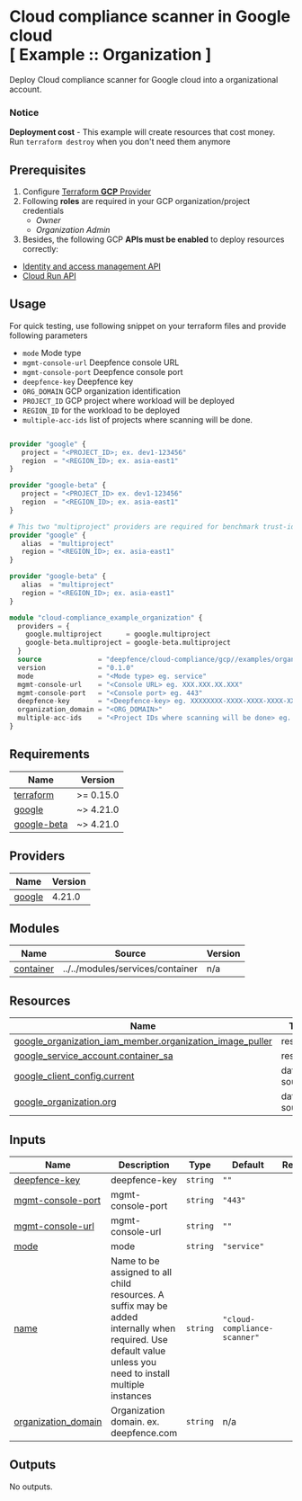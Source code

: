 # Cloud compliance scanner in Google cloud<br/>[ Example :: Organization ] 

Deploy Cloud compliance scanner for Google cloud into a organizational account.<br/>

### Notice
**Deployment cost** - This example will create resources that cost money.<br/>Run `terraform destroy` when you don't need them anymore

## Prerequisites

1. Configure [Terraform **GCP** Provider](https://registry.terraform.io/providers/hashicorp/google/latest/docs)
1. Following **roles** are required in your GCP organization/project credentials
   * _Owner_
   * _Organization Admin_
1. Besides, the following GCP **APIs must be enabled** to deploy resources correctly:

* [Identity and access management API](https://console.cloud.google.com/marketplace/product/google/iam.googleapis.com)
* [Cloud Run API](https://console.cloud.google.com/marketplace/product/google/run.googleapis.com)

## Usage
For quick testing, use following snippet on your terraform files and provide following parameters
- `mode` Mode type
- `mgmt-console-url` Deepfence console URL 
- `mgmt-console-port` Deepfence console port
- `deepfence-key` Deepfence key
- `ORG_DOMAIN` GCP organization identification
- `PROJECT_ID` GCP project where workload will be deployed
- `REGION_ID` for the workload to be deployed
- `multiple-acc-ids` list of projects where scanning will be done.

```terraform

provider "google" {
   project = "<PROJECT_ID>; ex. dev1-123456"
   region  = "<REGION_ID>; ex. asia-east1"
}

provider "google-beta" {
   project = "<PROJECT_ID> ex. dev1-123456"
   region  = "<REGION_ID>; ex. asia-east1"
}

# This two "multiproject" providers are required for benchmark trust-identity activation on the organizational level
provider "google" {
   alias  = "multiproject"
   region = "<REGION_ID>; ex. asia-east1"
}

provider "google-beta" {
   alias  = "multiproject"
   region = "<REGION_ID>; ex. asia-east1"
}

module "cloud-compliance_example_organization" {
  providers = {
    google.multiproject      = google.multiproject
    google-beta.multiproject = google-beta.multiproject
  }
  source              = "deepfence/cloud-compliance/gcp//examples/organization"
  version             = "0.1.0"
  mode                = "<Mode type> eg. service"
  mgmt-console-url    = "<Console URL> eg. XXX.XXX.XX.XXX"
  mgmt-console-port   = "<Console port> eg. 443"
  deepfence-key       = "<Deepfence-key> eg. XXXXXXXX-XXXX-XXXX-XXXX-XXXXXXXXXXXX"
  organization_domain = "<ORG_DOMAIN>"
  multiple-acc-ids    = "<Project IDs where scanning will be done> eg. dev, test"
}
```
## Requirements

| Name | Version |
|------|---------|
| <a name="requirement_terraform"></a> [terraform](#requirement\_terraform) | >= 0.15.0 |
| <a name="requirement_google"></a> [google](#requirement\_google) | ~> 4.21.0 |
| <a name="requirement_google-beta"></a> [google-beta](#requirement\_google-beta) | ~> 4.21.0 |

## Providers

| Name | Version |
|------|---------|
| <a name="provider_google"></a> [google](#provider\_google) | 4.21.0 |

## Modules

| Name | Source | Version |
|------|--------|---------|
| <a name="module_container"></a> [container](#module\_container) | ../../modules/services/container | n/a |

## Resources

| Name | Type |
|------|------|
| [google_organization_iam_member.organization_image_puller](https://registry.terraform.io/providers/hashicorp/google/latest/docs/resources/organization_iam_member) | resource |
| [google_service_account.container_sa](https://registry.terraform.io/providers/hashicorp/google/latest/docs/resources/service_account) | resource |
| [google_client_config.current](https://registry.terraform.io/providers/hashicorp/google/latest/docs/data-sources/client_config) | data source |
| [google_organization.org](https://registry.terraform.io/providers/hashicorp/google/latest/docs/data-sources/organization) | data source |

## Inputs

| Name | Description | Type | Default | Required |
|------|-------------|------|---------|:--------:|
| <a name="input_deepfence-key"></a> [deepfence-key](#input\_deepfence-key) | deepfence-key | `string` | `""` | no |
| <a name="input_mgmt-console-port"></a> [mgmt-console-port](#input\_mgmt-console-port) | mgmt-console-port | `string` | `"443"` | no |
| <a name="input_mgmt-console-url"></a> [mgmt-console-url](#input\_mgmt-console-url) | mgmt-console-url | `string` | `""` | no |
| <a name="input_mode"></a> [mode](#input\_mode) | mode | `string` | `"service"` | no |
| <a name="input_name"></a> [name](#input\_name) | Name to be assigned to all child resources. A suffix may be added internally when required. Use default value unless you need to install multiple instances | `string` | `"cloud-compliance-scanner"` | no |
| <a name="input_organization_domain"></a> [organization\_domain](#input\_organization\_domain) | Organization domain. ex. deepfence.com | `string` | n/a | yes |

## Outputs

No outputs.

